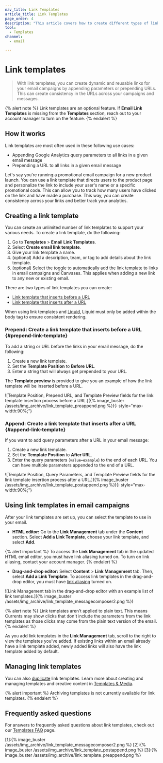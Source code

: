 ```yaml
---
nav_title: Link Templates
article_title: Link Templates
page_order: 4
description: "This article covers how to create different types of link templates in your emails."
tool:
  - Templates
channel:
  - email

---
```


# Link templates

> With link templates, you can create dynamic and reusable links for your email campaigns by appending parameters or prepending URLs. This can create consistency in the URLs across your campaigns and messages. 

{% alert note %}
Link templates are an optional feature. If **Email Link Templates** is missing from the **Templates** section, reach out to your account manager to turn on the feature.
{% endalert %}

## How it works

Link templates are most often used in these following use cases:

- Appending Google Analytics query parameters to all links in a given email message
- Prepending a URL to all links in a given email message

Let's say you're running a promotional email campaign for a new product launch. You can use a link template that directs users to the product page and personalize the link to include your user's name or a specific promotional code. This can allow you to track how many users have clicked on the link and have made a purchase. This way, you can create consistency across your links and better track your analytics.

## Creating a link template

You can create an unlimited number of link templates to support your various needs. To create a link template, do the following:

1. Go to **Templates** > **Email Link Templates**. 
2. Select **Create email link template**.
3. Give your link template a name.
4. (optional) Add a description, team, or tag to add details about the link template.
5. (optional) Select the toggle to automatically add the link template to links in email campaigns and Canvases. This applies when adding a new link to any new or existing email.

There are two types of link templates you can create:

- [Link template that inserts before a URL](#prepend-link-template)
- [Link template that inserts after a URL](#append-link-template)

When using link templates and [Liquid]({{site.baseurl}}/user_guide/personalization_and_dynamic_content/liquid/), Liquid must only be added within the body tag to ensure consistent rendering.

### Prepend: Create a link template that inserts before a URL {#prepend-link-template}

To add a string or URL before the links in your email message, do the following:

1. Create a new link template.
2. Set the **Template Position** to **Before URL**. 
3. Enter a string that will always get prepended to your URL. 

The **Template preview** is provided to give you an example of how the link template will be inserted before a URL.

![Template Position, Prepend URL, and Template Preview fields for the link template insertion process before a URL.]({% image_buster /assets/img_archive/link_template_preappend.png %}){: style="max-width:90%;"}

### Append: Create a link template that inserts after a URL {#append-link-template}

If you want to add query parameters after a URL in your email message:

1. Create a new link template.
2. Set the **Template Position** to **After URL**. 
3. Enter the query parameters (`value=example`) to the end of each URL. You can have multiple parameters appended to the end of a URL.

![Template Position, Query Parameters, and Template Preview fields for the link template insertion process after a URL.]({% image_buster /assets/img_archive/link_template_postappend.png %}){: style="max-width:90%;"}

## Using link templates in email campaigns

After your link templates are set up, you can select the template to use in your email.

- **HTML editor:** Go to the **Link Management** tab under the **Content** section. Select **Add a Link Template**, choose your link template, and select **Add**.

{% alert important %}
To access the **Link Management** tab in the updated HTML email editor, you must have link aliasing turned on. To turn on link aliasing, contact your account manager.
{% endalert %}

- **Drag-and-drop editor:** Select **Content** > **Link Management** tab. Then, select **Add a Link Template**. To access link templates in the drag-and-drop editor, you must have [link aliasing]({{site.baseurl}}/user_guide/message_building_by_channel/email/templates/link_aliasing/) turned on.

![Link Management tab in the drag-and-drop editor with an example list of link templates.]({% image_buster /assets/img_archive/link_template_messagecomposer2.png %})

{% alert note %}
Link templates aren't applied to plain text. This means Currents may show clicks that don't include the parameters from the link templates as those clicks may come from the plain text version of the email.
{% endalert %}

As you add link templates in the **Link Management** tab, scroll to the right to view the templates you've added. If existing links within an email already have a link template added, newly added links will also have the link template added by default.

## Managing link templates

You can also [duplicate]({{site.baseurl}}/user_guide/engagement_tools/templates_and_media/managing_templates/) link templates. Learn more about creating and managing templates and creative content in [Templates & Media]({{site.baseurl}}/user_guide/engagement_tools/templates_and_media/).

{% alert important %}
Archiving templates is not currently available for link templates.
{% endalert %}

## Frequently asked questions

For answers to frequently asked questions about link templates, check out our [Templates FAQ]({{site.baseurl}}/user_guide/message_building_by_channel/email/templates/faq/) page.

[1]:{% image_buster /assets/img_archive/link_template_messagecomposer2.png %}
[2]:{% image_buster /assets/img_archive/link_template_postappend.png %}
[3]:{% image_buster /assets/img_archive/link_template_preappend.png %}
